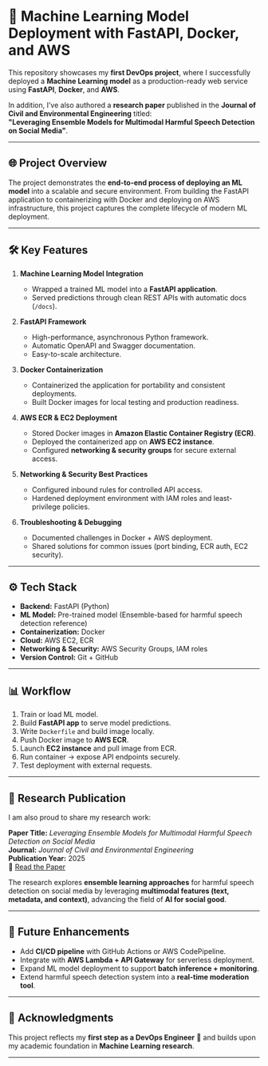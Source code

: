 # 🚀 Machine Learning Model Deployment with FastAPI, Docker, and AWS  

This repository showcases my **first DevOps project**, where I successfully deployed a **Machine Learning model** as a production-ready web service using **FastAPI**, **Docker**, and **AWS**.  

In addition, I’ve also authored a **research paper** published in the **Journal of Civil and Environmental Engineering** titled:  
**"Leveraging Ensemble Models for Multimodal Harmful Speech Detection on Social Media"**.  

---

## 🌐 Project Overview  
The project demonstrates the **end-to-end process of deploying an ML model** into a scalable and secure environment. From building the FastAPI application to containerizing with Docker and deploying on AWS infrastructure, this project captures the complete lifecycle of modern ML deployment.  

---

## 🛠️ Key Features  

1. **Machine Learning Model Integration**  
   - Wrapped a trained ML model into a **FastAPI application**.  
   - Served predictions through clean REST APIs with automatic docs (`/docs`).  

2. **FastAPI Framework**  
   - High-performance, asynchronous Python framework.  
   - Automatic OpenAPI and Swagger documentation.  
   - Easy-to-scale architecture.  

3. **Docker Containerization**  
   - Containerized the application for portability and consistent deployments.  
   - Built Docker images for local testing and production readiness.  

4. **AWS ECR & EC2 Deployment**  
   - Stored Docker images in **Amazon Elastic Container Registry (ECR)**.  
   - Deployed the containerized app on **AWS EC2 instance**.  
   - Configured **networking & security groups** for secure external access.  

5. **Networking & Security Best Practices**  
   - Configured inbound rules for controlled API access.  
   - Hardened deployment environment with IAM roles and least-privilege policies.  

6. **Troubleshooting & Debugging**  
   - Documented challenges in Docker + AWS deployment.  
   - Shared solutions for common issues (port binding, ECR auth, EC2 security).  

---

## ⚙️ Tech Stack  
- **Backend:** FastAPI (Python)  
- **ML Model:** Pre-trained model (Ensemble-based for harmful speech detection reference)  
- **Containerization:** Docker  
- **Cloud:** AWS EC2, ECR  
- **Networking & Security:** AWS Security Groups, IAM roles  
- **Version Control:** Git + GitHub  

---

## 📊 Workflow  

1. Train or load ML model.  
2. Build **FastAPI app** to serve model predictions.  
3. Write `Dockerfile` and build image locally.  
4. Push Docker image to **AWS ECR**.  
5. Launch **EC2 instance** and pull image from ECR.  
6. Run container → expose API endpoints securely.  
7. Test deployment with external requests.  

---

## 📜 Research Publication  

I am also proud to share my research work:  

**Paper Title:** *Leveraging Ensemble Models for Multimodal Harmful Speech Detection on Social Media*  
**Journal:** *Journal of Civil and Environmental Engineering*  
**Publication Year:** 2025  
📄 [Read the Paper](https://ijcee.in/volume-12-issue-10-2024/)  

The research explores **ensemble learning approaches** for harmful speech detection on social media by leveraging **multimodal features (text, metadata, and context)**, advancing the field of **AI for social good**.  

---

## 🔮 Future Enhancements  
- Add **CI/CD pipeline** with GitHub Actions or AWS CodePipeline.  
- Integrate with **AWS Lambda + API Gateway** for serverless deployment.  
- Expand ML model deployment to support **batch inference + monitoring**.  
- Extend harmful speech detection system into a **real-time moderation tool**.  

---

## 🌟 Acknowledgments  
This project reflects my **first step as a DevOps Engineer** 🚀 and builds upon my academic foundation in **Machine Learning research**.  

---